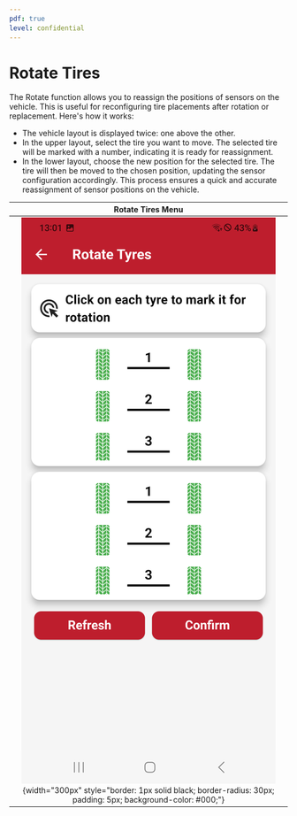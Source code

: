 ```yaml
---
pdf: true
level: confidential
---
```

# Rotate Tires

The Rotate function allows you to reassign the positions of sensors on the vehicle. This is useful for reconfiguring tire placements after rotation or replacement. Here's how it works:

- The vehicle layout is displayed twice: one above the other.
- In the upper layout, select the tire you want to move. The selected tire will be marked with a number, indicating it is ready for reassignment.
- In the lower layout, choose the new position for the selected tire. The tire will then be moved to the chosen position, updating the sensor configuration accordingly.
This process ensures a quick and accurate reassignment of sensor positions on the vehicle.

| **Rotate Tires Menu**       |
|:----------------------:|
| ![Rotate Tires Menu](images/rotate.PNG){width="300px" style="border: 1px solid black; border-radius: 30px; padding: 5px; background-color: #000;"} |
